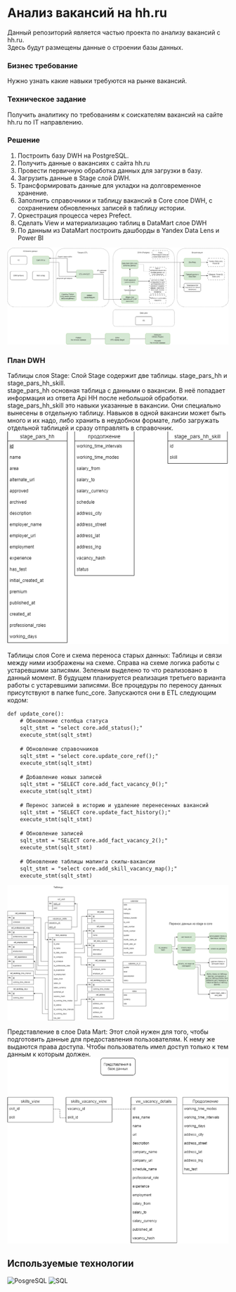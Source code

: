 # Анализ вакансий на hh.ru

Данный репозиторий является частью проекта по анализу вакансий с hh.ru.  
Здесь будут размещены данные о строении базы данных.

### Бизнес требование
Нужно узнать какие навыки требуются на рынке вакансий.

### Техническое задание
Получить аналитику по требованиям к соискателям вакансий на сайте hh.ru по IT направлению.

### Решение
1. Построить базу DWH на PostgreSQL.
2. Получить данные о вакансиях с сайта hh.ru
3. Провести первичную обработка данных для загрузки в базу.
4. Загрузить данные в Stage слой DWH.
5. Трансформировать данные для укладки на долговременное хранение.
6. Заполнить справочники и таблицу вакансий в Core слое DWH, с сохранением обновленных записей в таблицу истории.
7. Оркестрация процесса через Prefect.
8. Сделать View и материализацию таблиц в DataMart слое DWH
9. По данным из DataMart построить дашборды в Yandex Data Lens и Power BI  

![Схема работы программы](file/DWH.png)


### План DWH
Таблицы слоя Stage:
Слой Stage содержит две таблицы. stage_pars_hh и stage_pars_hh_skill.  
stage_pars_hh основная таблица с данными о вакансии. В неё попадает информация из 
ответа Api HH после небольшой обработки.
stage_pars_hh_skill это навыки указанные в вакансии. Они специально вынесены в отдельную таблицу.
Навыков в одной вакансии может быть много и их надо, либо хранить в неудобном формате, либо загружать 
отдельной таблицей и сразу отправлять в справочник.
![Stage](/file/stage.png)


Таблицы слоя Core и схема переноса старых данных:
Таблицы и связи между ними изображены на схеме. Справа на схеме логика работы с 
устаревшими записями. Зеленым выделено то что реализовано в данный момент. В 
будущем планируется реализация третьего варианта работы с устаревшими записями.
Все процедуры по переносу данных присутствуют в папке func_core.
Запускаются они в ETL следующим кодом:
```
def update_core():
    # Обновление столбца статуса
    sqlt_stmt = "select core.add_status();"
    execute_stmt(sqlt_stmt)

    # Обновление справочников
    sqlt_stmt = "select core.update_core_ref();"
    execute_stmt(sqlt_stmt)

    # Добавление новых записей
    sqlt_stmt = "SELECT core.add_fact_vacancy_0();"
    execute_stmt(sqlt_stmt)

    # Перенос записей в историю и удаление перенесенных вакансий
    sqlt_stmt = "SELECT core.update_fact_history();"
    execute_stmt(sqlt_stmt)

    # Обновление записей
    sqlt_stmt = "SELECT core.add_fact_vacancy_2();"
    execute_stmt(sqlt_stmt)

    # Обновление таблицы мапинга скилы-вакансии
    sqlt_stmt = "select core.add_skill_vacancy_map();"
    execute_stmt(sqlt_stmt)
```

![Core](/file/core.png)

Представление в слое Data Mart:
Этот слой нужен для того, чтобы подготовить данные для предоставления пользователям.
К нему же выдаются права доступа. Чтобы пользователь имел доступ только к тем данным к 
которым должен.
![Data Mart](/file/data_mart.png)

## Используемые технологии

![PosgreSQL](https://img.shields.io/badge/PosgreSQL-blue?logo=posgres)
![SQL](https://img.shields.io/badge/SQL-yellow?logo=SQL)

